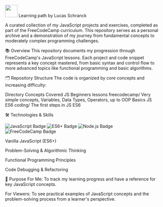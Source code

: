 <img src="https://cdn.jsdelivr.net/gh/devicons/devicon@latest/icons/javascript/javascript-original.svg" width="40" height="40" /> Learning path by Lucas Schranck

A curated collection of my JavaScript projects and exercises, completed as part of the FreeCodeCamp curriculum. This repository serves as a personal archive and a demonstration of my journey from fundamental concepts to moderately complex programming challenges.

📚 Overview
This repository documents my progression through FreeCodeCamp's JavaScript lessons. Each project and code snippet represents a key concept mastered, from basic syntax and control flow to more advanced topics like functional programming and basic algorithms.

🗂️ Repository Structure
The code is organized by core concepts and increasing difficulty:

Directory	Concepts Covered
JS Beginners lessons freecodecamp/	Very simple concepts, Variables, Data Types, Operators, up to OOP Basics
JS ES6 coding/ The first steps in JS ES6

🛠️ Technologies & Skills
<p> <img src="https://img.shields.io/badge/JavaScript-F7DF1E?style=for-the-badge&logo=javascript&logoColor=black" alt="JavaScript Badge"/> <img src="https://img.shields.io/badge/ES6+-F7DF1E?style=for-the-badge&logo=javascript&logoColor=black" alt="ES6+ Badge"/> <img src="https://img.shields.io/badge/Node.js-339933?style=for-the-badge&logo=nodedotjs&logoColor=white" alt="Node.js Badge"/> <img src="https://img.shields.io/badge/FreeCodeCamp-0A0A23?style=for-the-badge&logo=freecodecamp&logoColor=white" alt="FreeCodeCamp Badge"/> </p>
Vanilla JavaScript (ES6+)

Problem-Solving & Algorithmic Thinking

Functional Programming Principles

Code Debugging & Refactoring

🎯 Purpose
For Me: To track my learning progress and have a reference for key JavaScript concepts.

For Viewers: To see practical examples of JavaScript concepts and the problem-solving process from a learner's perspective.
